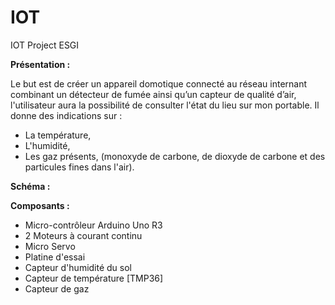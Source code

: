 # IOT
IOT Project ESGI

**Présentation :**

Le but est de créer un appareil domotique connecté au réseau internant combinant un détecteur de fumée ainsi qu’un capteur de qualité d’air, l'utilisateur aura la possibilité de consulter l'état du lieu sur mon portable.
Il donne des indications sur :
- La température,
- L'humidité,
- Les gaz présents, (monoxyde de carbone, de dioxyde de carbone et des particules fines dans l'air).
 
 
**Schéma :**

 
 
**Composants :**
- Micro-contrôleur Arduino Uno R3
- 2 Moteurs à courant continu
- Micro Servo
- Platine d'essai
- Capteur d'humidité du sol
- Capteur de température [TMP36]
- Capteur de gaz

